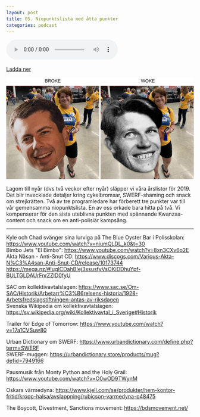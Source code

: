```yaml
---
layout: post
title: 05. Niopunktslista med åtta punkter
categories: podcast
---
```


<audio controls="controls">
  <source type="audio/mp3" src="/b/05%20-%20Bron%20%C3%B6ver%20R%C3%A4ttvik%20-%20Niopunktslista%20med%20%C3%A5tta%20punkter.mp3"></source>
  Bron över Rättvik är dessutom lättläst och fängslande: Du behöver inte ha någon som helst vana vid att läsa tung vetenskaplig text.
</audio>

[Ladda ner](/b/05%20-%20Bron%20%C3%B6ver%20R%C3%A4ttvik%20-%20Niopunktslista%20med%20%C3%A5tta%20punkter.mp3)

![Kampanjarbete](/images/posts/05.png "Kampanjarbete")

Lagom till nyår (dvs två veckor efter nyår) släpper vi våra årslistor för 2019. Det blir invecklade detaljer kring cykelbromsar, SWERF-shaming och snack om strejkrätten. Två av tre programledare har förberett tre punkter var till vår gemensamma niopunktslista. En av oss orkade bara hitta på två. Vi kompenserar för den sista uteblivna punkten med spännande Kwanzaa-content och snack om en anti-polisiär kampsång.

---

Kyle och Chad svänger sina lurviga på The Blue Oyster Bar i Polisskolan: <https://www.youtube.com/watch?v=niumQLDL_k0&t=30>  
Bimbo Jets "El Bimbo": https://www.youtube.com/watch?v=8xn3CXv6o2E  
Akta Näsan - Anti-Snut CD: <https://www.discogs.com/Various-Akta-N%C3%A4san-Anti-Snut-CD/release/10173744> <https://mega.nz/#!ugICDahB!ej3ssusfyVsOKiDDhuYpf-BULTGLDAUrFnrZZID0fyU>

SAC om kollektivavtalslagen: <https://www.sac.se/Om-SAC/Historik/Arbetarr%C3%B6relsens-historia/1928-Arbetsfredslagstiftningen-antas-av-riksdagen>  
Svenska Wikipedia om kollektivavtalslagen: <https://sv.wikipedia.org/wiki/Kollektivavtal_i_Sverige#Historik>

Trailer för Edge of Tomorrow: <https://www.youtube.com/watch?v=17a1CVSuw80>

Urban Dictionary om SWERF: <https://www.urbandictionary.com/define.php?term=SWERF>  
SWERF-muggen: <https://urbandictionary.store/products/mug?defid=7949166>

Pausmusik från Monty Python and the Holy Grail: <https://www.youtube.com/watch?v=O0wOD9TWynM>

Oskars värmedyna: <https://www.kjell.com/se/produkter/hem-kontor-fritid/kropp-halsa/avslappning/rubicson-varmedyna-p48475>

The Boycott, Divestment, Sanctions movement: <https://bdsmovement.net/>

